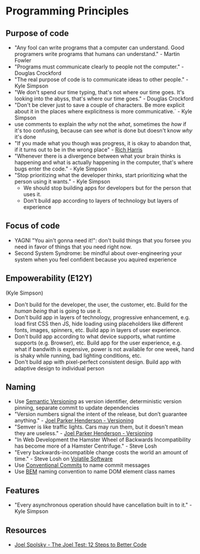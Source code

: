 # Programming Principles



## Purpose of code

- "Any fool can write programs that a computer can understand. Good programers write programs that humans can understand." - Martin Fowler
- "Programs must communicate clearly to people not the computer." - Douglas Crockford
- "The real purpose of code is to communicate ideas to other people." - Kyle Simpson
- "We don't spend our time typing, that's not where our time goes. It's looking into the abyss, that's where our time goes." - Douglas Crockford
- "Don't be clever just to save a couple of characters. Be more explicit about it in the places where explicitness is more communicative.` - Kyle Simpson
- use comments to explain the _why_ not the _what_, sometimes the _how_ if it's too confusing, because can see _what_ is done but doesn't know _why_ it's done
- "If you made what you though was progress, it is okay to abandon that, if it turns out to be in the wrong place" - [Rich Harris](https://youtu.be/BzX4aTRPzno?t=710)
- "Whenever there is a divergence between what your brain thinks is happening and what is actually happening in the computer, that's where bugs enter the code." - Kyle Simpson
- "Stop prioritizing what the developer thinks, start prioritizing what the person using it wants." - Kyle Simpson
  - We should stop building apps for developers but for the person that uses it.
  - Don't build app according to layers of technology but layers of experience



## Focus of code

- YAGNI "You ain't gonna need it!": don't build things that you forsee you need in favor of things that you need right now.
- Second System Syndrome: be mindful about over-engineering your system when you feel confident because you aquired experience



## Empowerability (E12Y)

(Kyle Simpson)
- Don't build for the developer, the user, the customer, etc. Build for the _human being_ that is going to use it.
- Don't build app in layers of technology, progressive enhancement, e.g. load first CSS then JS, hide loading using placeholders like different fonts, images, spinners, etc. Build app in layers of user experience.
- Don't build app according to what device supports, what runtime supports (e.g. Browser), etc. Build app for the user experience, e.g. what if bandwith is expensive, power is not available for one week, hand is shaky while running, bad lighting conditions, etc.
- Don't build app with pixel-perfect consistent design. Build app with adaptive design to individual person



## Naming

- Use [Semantic Versioning](https://semver.org/) as version identifier, deterministic version pinning, separate commit to update dependencies
- "Version numbers signal the intent of the release, but don’t guarantee anything." - [Joel Parker Henderson - Versioning](https://github.com/joelparkerhenderson/versioning)
- "Semver is like traffic lights. Cars may run them, but it doesn't mean they are useless." - [Joel Parker Henderson - Versioning](https://github.com/joelparkerhenderson/versioning)
- "In Web Development the Hamster Wheel of Backwards Incompatibility has become more of a Hamster Centrifuge." -  Steve Losh
- "Every backwards-incompatible change costs the world an amount of time." - Steve Losh on [Volatile Software](https://stevelosh.com/blog/2012/04/volatile-software/)
- Use [Conventional Commits](https://www.conventionalcommits.org/) to name commit messages
- Use [BEM](http://getbem.com/naming) naming convention to name DOM element class names



## Features

- "Every asynchronous operation should have cancellation built in to it." - Kyle Simpson



## Resources

- [Joel Spolsky - The Joel Test: 12 Steps to Better Code](https://www.joelonsoftware.com/2000/08/09/the-joel-test-12-steps-to-better-code/)